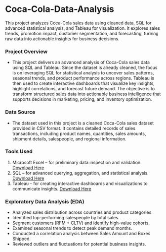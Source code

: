 # Coca-Cola-Data-Analysis
This project analyzes Coca-Cola sales data using cleaned data, SQL for advanced statistical analysis, and Tableau for visualization. It explores sales trends, promotion impact, customer segmentation, and forecasting, turning raw data into actionable insights for business decisions.

### Project Overview

- This project delivers an advanced analysis of Coca-Cola sales data using SQL and Tableau. Since the dataset is already cleaned, the focus is on leveraging SQL for statistical analysis to uncover    sales patterns, seasonal trends, and product performance across regions. Tableau is then used to create interactive dashboards that visualize key insights, highlight correlations, and forecast      future demand. The objective is to transform structured sales data into actionable business intelligence that supports decisions in marketing, pricing, and inventory optimization.

### Data Source 

- The dataset used in this project is a cleaned Coca-Cola sales dataset provided in CSV format. It contains detailed records of sales transactions, including product names, quantities, sales          amounts, shipment details, salespeople, and regional information.

### Tools Used

1. Microsoft Excel – for preliminary data inspection and validation. [Download Here](https://config.office.com/deploymentsettings)
2. SQL – for advanced querying, aggregation, and statistical analysis. [Download Here](https://learn.microsoft.com/en-us/ssms/)
3. Tableau – for creating interactive dashboards and visualizations to communicate insights. [Download Here](https://www.tableau.com/community/public)

### Exploratory Data Analysis (EDA)

- Analyzed sales distribution across countries and product categories.
- Identified top-performing salespeople by total sales.
- Segment customers (RFM + CLTV) and identify high-value cohorts.
- Examined seasonal trends to detect peak demand months.
- Conducted a correlation analysis between Sales Amount and Boxes Shipped.
- Reviewed outliers and fluctuations for potential business insights.
